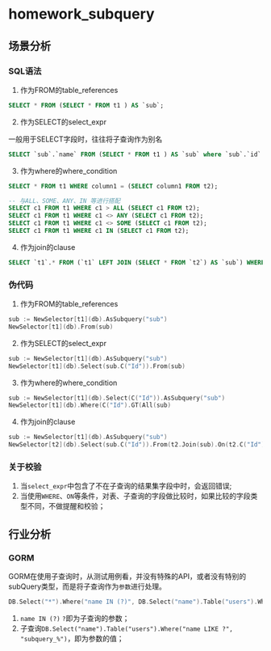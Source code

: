 # homework_subquery

## 场景分析

### SQL语法

1. 作为FROM的table_references

```sql
SELECT * FROM (SELECT * FROM t1 ) AS `sub`;
```

2. 作为SELECT的select_expr

一般用于SELECT字段时，往往将子查询作为别名
 
```sql
SELECT `sub`.`name` FROM (SELECT * FROM t1 ) AS `sub` where `sub`.`id` > 10;
```

3. 作为where的where_condition

```sql
SELECT * FROM t1 WHERE column1 = (SELECT column1 FROM t2);

-- 与ALL、SOME、ANY、IN 等进行搭配
SELECT c1 FROM t1 WHERE c1 > ALL (SELECT c1 FROM t2);
SELECT c1 FROM t1 WHERE c1 <> ANY (SELECT c1 FROM t2);
SELECT c1 FROM t1 WHERE c1 <> SOME (SELECT c1 FROM t2);
SELECT c1 FROM t1 WHERE c1 IN (SELECT c1 FROM t2);
```

4. 作为join的clause

```sql
SELECT `t1`.* FROM (`t1` LEFT JOIN (SELECT * FROM `t2`) AS `sub`) WHERE `t1`.`id` = `sub`.`id`;
```

### 伪代码

1. 作为FROM的table_references

```go
sub := NewSelector[t1](db).AsSubquery("sub")
NewSelector[t1](db).From(sub)
```

2. 作为SELECT的select_expr

```go
sub := NewSelector[t1](db).AsSubquery("sub")
NewSelector[t1](db).Select(sub.C("Id")).From(sub)
```


3. 作为where的where_condition

```go
sub := NewSelector[t1](db).Select(C("Id")).AsSubquery("sub")
NewSelector[t1](db).Where(C("Id").GT(All(sub)
```

4. 作为join的clause

```go
sub := NewSelector[t1](db).AsSubquery("sub")
NewSelector[t2](db).Select(sub.C("Id")).From(t2.Join(sub).On(t2.C("Id").EQ(sub.C("Id"))))
```

### 关于校验

1. 当`select_expr`中包含了不在子查询的结果集字段中时，会返回错误;
2. 当使用`WHERE`、`ON`等条件，对表、子查询的字段做比较时，如果比较的字段类型不同，不做提醒和校验；


## 行业分析

### GORM

GORM在使用子查询时，从测试用例看，并没有特殊的API，或者没有特别的subQuery类型，而是将子查询作为`参数`进行处理。

```go
DB.Select("*").Where("name IN (?)", DB.Select("name").Table("users").Where("name LIKE ?", "subquery_%")).Find(&users).Error;
```

1. `name IN (?)` `?`即为子查询的参数；
2. 子查询`DB.Select("name").Table("users").Where("name LIKE ?", "subquery_%")`，即为参数的值；

